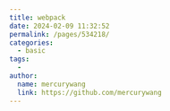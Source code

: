 ```yaml
---
title: webpack
date: 2024-02-09 11:32:52
permalink: /pages/534218/
categories:
  - basic
tags:
  - 
author: 
  name: mercurywang
  link: https://github.com/mercurywang
---
```

